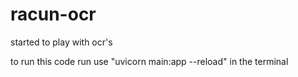 # racun-ocr
started to play with ocr's


to run this code run use "uvicorn main:app --reload" in the terminal
